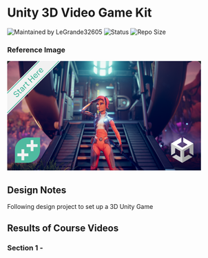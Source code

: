 # Unity 3D Video Game Kit


![Maintained by LeGrande32605](https://img.shields.io/static/v1?label=Maintained%20by&message=LeGrande32605&color=blue)
![Status](https://img.shields.io/static/v1?label=Status&message=Work%20In%20Progress&color=yellow)
![Repo Size](https://img.shields.io/github/repo-size/legrande32605/GameDev-Unity-3D-Video-Game-Kit)

### Reference Image
![Course Logo](./Images/Course-Logo.png)

## Design Notes
Following design project to set up a 3D Unity Game


## Results of Course Videos
### Section 1 - 